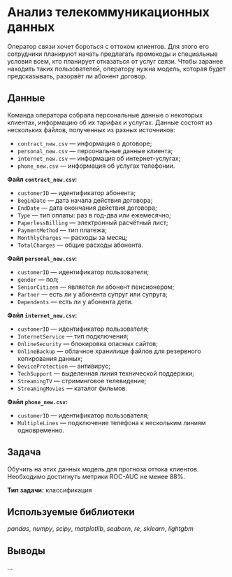 # Анализ телекоммуникационных данных
Оператор связи хочет бороться с оттоком клиентов. Для этого его сотрудники планируют начать предлагать промокоды и специальные условия всем, кто планирует отказаться от услуг связи. 
Чтобы заранее находить таких пользователей, оператору нужна модель, которая будет предсказывать, разорвёт ли абонент договор. 

## Данные
Команда оператора собрала персональные данные о некоторых клиентах, информацию об их тарифах и услугах. 
Данные состоят из нескольких файлов, полученных из разных источников:
* `contract_new.csv` — информация о договоре;
* `personal_new.csv` — персональные данные клиента;
* `internet_new.csv` — информация об интернет-услугах;
* `phone_new.csv` — информация об услугах телефонии.

**Файл `contract_new.csv`:**
* `customerID` — идентификатор абонента;
* `BeginDate` — дата начала действия договора;
* `EndDate` — дата окончания действия договора;
* `Type` — тип оплаты: раз в год-два или ежемесячно;
* `PaperlessBilling` — электронный расчётный лист;
* `PaymentMethod` — тип платежа;
* `MonthlyCharges` — расходы за месяц;
* `TotalCharges` — общие расходы абонента.

**Файл `personal_new.csv`:**
* `customerID` — идентификатор пользователя;
* `gender` — пол;
* `SeniorCitizen` — является ли абонент пенсионером;
* `Partner` — есть ли у абонента супруг или супруга;
* `Dependents` — есть ли у абонента дети.

**Файл `internet_new.csv`:**
* `customerID` — идентификатор пользователя;
* `InternetService` — тип подключения;
* `OnlineSecurity` — блокировка опасных сайтов;
* `OnlineBackup` — облачное хранилище файлов для резервного копирования данных;
* `DeviceProtection` — антивирус;
* `TechSupport` — выделенная линия технической поддержки;
* `StreamingTV` — стриминговое телевидение;
* `StreamingMovies` — каталог фильмов.

**Файл `phone_new.csv`:**
* `customerID` — идентификатор пользователя;
* `MultipleLines` — подключение телефона к нескольким линиям одновременно.

## Задача
Обучить на этих данных модель для прогноза оттока клиентов. Необходимо достигнуть метрики ROC-AUC не менее 88%.

**Тип задачи:** классификация

## Используемые библиотеки
*pandas*, *numpy*, *scipy*, *matplotlib*, *seaborn*, *re*, *sklearn*, *lightgbm* 

## Выводы
...